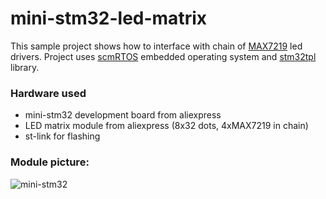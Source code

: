 mini-stm32-led-matrix
=====================

This sample project shows how to interface with chain of [MAX7219][max7219] led drivers.
Project uses [scmRTOS][scmrtos] embedded operating system and [stm32tpl][stm32tpl] library.

### Hardware used

   * mini-stm32 development board from aliexpress
   * LED matrix module from aliexpress (8x32 dots, 4xMAX7219 in chain)
   * st-link for flashing

### Module picture:

![mini-stm32][picture]

[scmrtos]: https://github.com/scmrtos/scmrtos
[stm32tpl]: https://github.com/antongus/stm32tpl
[max7219]: https://datasheets.maximintegrated.com/en/ds/MAX7219-MAX7221.pdf
[picture]: https://cloud.githubusercontent.com/assets/6680984/24076095/f1478d9a-0c4a-11e7-9541-83e7c9c1b097.jpg
